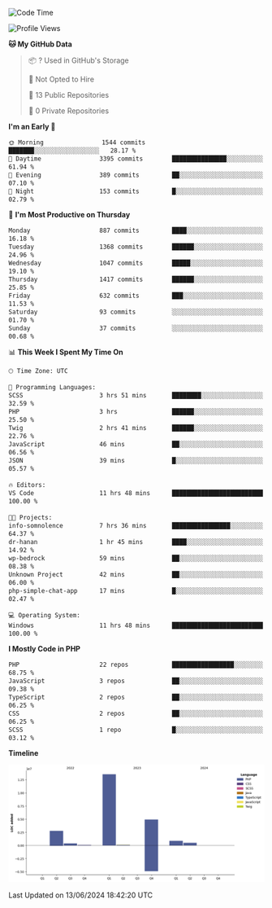 <!--START_SECTION:waka-->
![Code Time](http://img.shields.io/badge/Code%20Time-1%2C739%20hrs%2051%20mins-blue)

![Profile Views](http://img.shields.io/badge/Profile%20Views-0-blue)

**🐱 My GitHub Data** 

> 📦 ? Used in GitHub's Storage 
 > 
> 🚫 Not Opted to Hire
 > 
> 📜 13 Public Repositories 
 > 
> 🔑 0 Private Repositories 
 > 
**I'm an Early 🐤** 

```text
🌞 Morning                1544 commits        ███████░░░░░░░░░░░░░░░░░░   28.17 % 
🌆 Daytime                3395 commits        ███████████████░░░░░░░░░░   61.94 % 
🌃 Evening                389 commits         ██░░░░░░░░░░░░░░░░░░░░░░░   07.10 % 
🌙 Night                  153 commits         █░░░░░░░░░░░░░░░░░░░░░░░░   02.79 % 
```
📅 **I'm Most Productive on Thursday** 

```text
Monday                   887 commits         ████░░░░░░░░░░░░░░░░░░░░░   16.18 % 
Tuesday                  1368 commits        ██████░░░░░░░░░░░░░░░░░░░   24.96 % 
Wednesday                1047 commits        █████░░░░░░░░░░░░░░░░░░░░   19.10 % 
Thursday                 1417 commits        ██████░░░░░░░░░░░░░░░░░░░   25.85 % 
Friday                   632 commits         ███░░░░░░░░░░░░░░░░░░░░░░   11.53 % 
Saturday                 93 commits          ░░░░░░░░░░░░░░░░░░░░░░░░░   01.70 % 
Sunday                   37 commits          ░░░░░░░░░░░░░░░░░░░░░░░░░   00.68 % 
```


📊 **This Week I Spent My Time On** 

```text
🕑︎ Time Zone: UTC

💬 Programming Languages: 
SCSS                     3 hrs 51 mins       ████████░░░░░░░░░░░░░░░░░   32.59 % 
PHP                      3 hrs               ██████░░░░░░░░░░░░░░░░░░░   25.50 % 
Twig                     2 hrs 41 mins       ██████░░░░░░░░░░░░░░░░░░░   22.76 % 
JavaScript               46 mins             ██░░░░░░░░░░░░░░░░░░░░░░░   06.56 % 
JSON                     39 mins             █░░░░░░░░░░░░░░░░░░░░░░░░   05.57 % 

🔥 Editors: 
VS Code                  11 hrs 48 mins      █████████████████████████   100.00 % 

🐱‍💻 Projects: 
info-somnolence          7 hrs 36 mins       ████████████████░░░░░░░░░   64.37 % 
dr-hanan                 1 hr 45 mins        ████░░░░░░░░░░░░░░░░░░░░░   14.92 % 
wp-bedrock               59 mins             ██░░░░░░░░░░░░░░░░░░░░░░░   08.38 % 
Unknown Project          42 mins             ██░░░░░░░░░░░░░░░░░░░░░░░   06.00 % 
php-simple-chat-app      17 mins             █░░░░░░░░░░░░░░░░░░░░░░░░   02.47 % 

💻 Operating System: 
Windows                  11 hrs 48 mins      █████████████████████████   100.00 % 
```

**I Mostly Code in PHP** 

```text
PHP                      22 repos            █████████████████░░░░░░░░   68.75 % 
JavaScript               3 repos             ██░░░░░░░░░░░░░░░░░░░░░░░   09.38 % 
TypeScript               2 repos             ██░░░░░░░░░░░░░░░░░░░░░░░   06.25 % 
CSS                      2 repos             ██░░░░░░░░░░░░░░░░░░░░░░░   06.25 % 
SCSS                     1 repo              █░░░░░░░░░░░░░░░░░░░░░░░░   03.12 % 
```



**Timeline**

![Lines of Code chart](https://raw.githubusercontent.com/tahar-elgunaoui/tahar-elgunaoui/main/assets/bar_graph.png)


 Last Updated on 13/06/2024 18:42:20 UTC
<!--END_SECTION:waka-->
